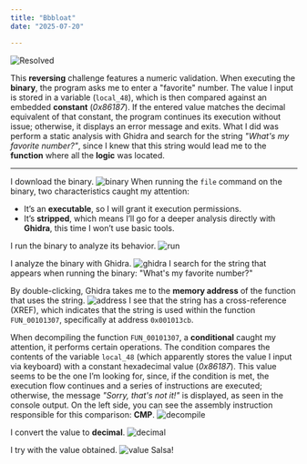 ```yaml
---
title: "Bbbloat"
date: "2025-07-20"

---
```

![Resolved](/images/reversing/Pasted_image_20250721033445.png)

This **reversing** challenge features a numeric validation. When executing the **binary**, the program asks me to enter a "favorite" number. The value I input is stored in a variable (`local_48`), which is then compared against an embedded **constant** (*0x86187*). If the entered value matches the decimal equivalent of that constant, the program continues its execution without issue; otherwise, it displays an error message and exits. What I did was perform a static analysis with Ghidra and search for the string *"What's my favorite number?"*, since I knew that this string would lead me to the **function** where all the **logic** was located.

--------

I download the binary.
![binary](/images/reversing/Pasted_image_20250720120958.png)
When running the `file` command on the binary, two characteristics caught my attention:
- It’s an **executable**, so I will grant it execution permissions.
- It’s **stripped**, which means I’ll go for a deeper analysis directly with **Ghidra**, this time I won’t use basic tools.

I run the binary to analyze its behavior.
![run](/images/reversing/Pasted_image_20250720125138.png)

I analyze the binary with Ghidra.
![ghidra](/images/reversing/Pasted_image_20250720124000.png)
I search for the string that appears when running the binary: "What's my favorite number?"

By double-clicking, Ghidra takes me to the **memory address** of the function that uses the string.
![address](/images/reversing/Pasted_image_20250720124812.png)
I see that the string has a cross-reference (XREF), which indicates that the string is used within the function `FUN_00101307`, specifically at address `0x001013cb`.

When decompiling the function `FUN_00101307`, a **conditional** caught my attention, it performs certain operations. The condition compares the contents of the variable `local_48` (which apparently stores the value I input via keyboard) with a constant hexadecimal value (*0x86187*). This value seems to be the one I’m looking for, since, if the condition is met, the execution flow continues and a series of instructions are executed; otherwise, the message *"Sorry, that's not it!"* is displayed, as seen in the console output. On the left side, you can see the assembly instruction responsible for this comparison: **CMP**.
![decompile](/images/reversing/Pasted_image_20250720125039.png)

I convert the value to **decimal**.
![decimal](/images/reversing/Pasted_image_20250720125148.png)

I try with the value obtained.
![value](/images/reversing/Pasted_image_20250720125206.png)
Salsa!
